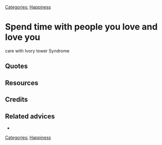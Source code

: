 [Categories:](../Categories/index.md) [Happiness](../Categories/Happiness.md)
# Spend time with people you love and love you


care with Ivory tower Syndrome
## Quotes

## Resources

## Credits

## Related advices

- 

[Categories:](../Categories/index.md) [Happiness](../Categories/Happiness.md)
